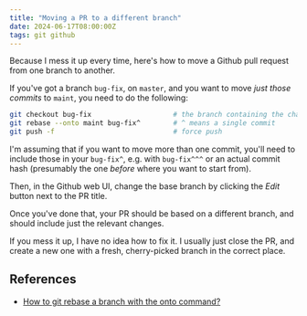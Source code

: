 ```yaml
---
title: "Moving a PR to a different branch"
date: 2024-06-17T08:00:00Z
tags: git github
---
```


Because I mess it up every time, here's how to move a Github pull request from one branch to another.

If you've got a branch `bug-fix`, on `master`, and you want to move _just those commits_ to `maint`, you need to do the
following:

```sh
git checkout bug-fix                    # the branch containing the changes
git rebase --onto maint bug-fix^        # ^ means a single commit
git push -f                             # force push
```

I'm assuming that if you want to move more than one commit, you'll need to include those in your `bug-fix^`, e.g. with
`bug-fix^^^` or an actual commit hash (presumably the one _before_ where you want to start from).

Then, in the Github web UI, change the base branch by clicking the _Edit_ button next to the PR title.

Once you've done that, your PR should be based on a different branch, and should include just the relevant changes.

If you mess it up, I have no idea how to fix it. I usually just close the PR, and create a new one with a fresh,
cherry-picked branch in the correct place.

## References

- [How to git rebase a branch with the onto command?](https://stackoverflow.com/a/29916361)